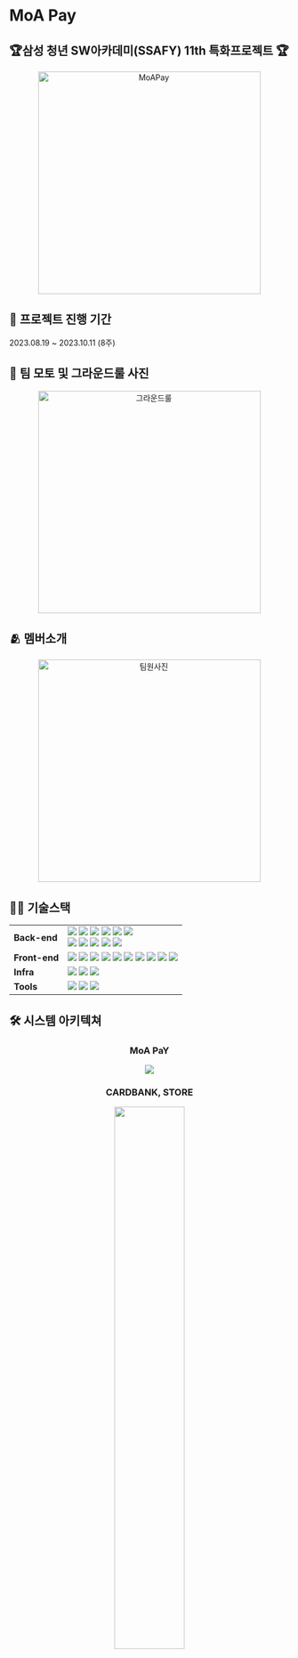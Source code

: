 # MoA Pay

## 🏆삼성 청년 SW아카데미(SSAFY) 11th 특화프로젝트 🏆

<div align="center">
  <img src="./image/MoAPay.png" alt="MoAPay" width="400">
</div>

## 📆 프로젝트 진행 기간

2023.08.19 ~ 2023.10.11 (8주)

## 🗿 팀 모토 및 그라운드룰 사진

<div align="center">
  <img src="./image/ground.jpg" alt="그라운드룰" width="400">
</div>

## 🫂 멤버소개

<div align="center">
  <img src="./image/member_photo.png" alt="팀원사진" width="400">
</div>

## 🤸‍♂️ 기술스택

<table>
    <tr>
        <td><b>Back-end</b></td>
        <td><img src="https://img.shields.io/badge/Java-17.0.8-007396?style=flat&logo=Java&logoColor=white"/>
<img src="https://img.shields.io/badge/Spring%20Boot-3.3.3-6DB33F?style=flat-square&logo=Spring%20Boot&logoColor=white"/>
<img src="https://img.shields.io/badge/Spring Cloud-2023.03-6DB33F?style=flat-square&logo=Spring&logoColor=white"/>
<img src="https://img.shields.io/badge/Spring Security-3.3.3-6DB33F?style=flat-square&logo=Spring Security&logoColor=white"/>
<img src="https://img.shields.io/badge/Spring Scheduler-3.3.3-6DB33F?style=flat-square&logo=Spring&logoColor=white"/>
<img src="https://img.shields.io/badge/Apache_Kafka-3.8.0-007396?style=flat-square&logo=apache-kafka&logoColor=white"/>

<br>
<img src="https://img.shields.io/badge/MySQL-8.0-4479A1?style=flat-square&logo=MySQL&logoColor=white"/>
<img src="https://img.shields.io/badge/Redis-7.4.1-blue?style=flat-square&logo=redis&logoColor=white"/>
<img src="https://img.shields.io/badge/JPA-59666C?style=flat-square&logo=Hibernate&logoColor=white"/>
<img src="https://img.shields.io/badge/Gradle-C71A36?style=flat-square&logo=Gradle&logoColor=white"/>
<img src="https://img.shields.io/badge/JWT-000000?style=flat-square&logo=JSON Web Tokens&logoColor=white"/>
<br>

</td>
    </tr>
    <tr>
    <td><b>Front-end</b></td>
    <td>
<img src="https://img.shields.io/badge/Npm-8.19.2-CB3837?style=flat-square&logo=Npm&logoColor=white"/>
<img src="https://img.shields.io/badge/Node-22.7.2-339933?style=flat-square&logo=Node.js&logoColor=white"/>
<img src="https://img.shields.io/badge/React-18.3.1-61DAFB?style=flat-square&logo=React&logoColor=white"/>
<img src="https://img.shields.io/badge/Zustand-4.5.5-764ABC?style=flat-square&logo=React&logoColor=white"/>
<img src="https://img.shields.io/badge/JSON-000000?style=flat-square&logo=json&logoColor=white"/>
<img src="https://img.shields.io/badge/Typescript-3178C6?style=flat-square&logo=Typescript&logoColor=white"/>
<img src="https://img.shields.io/badge/HTML5-E34F26?style=flat-square&logo=html5&logoColor=white"/>
<img src="https://img.shields.io/badge/CSS3-1572B6?style=flat-square&logo=css3&logoColor=white"/>
<img src="https://img.shields.io/badge/styled%20components-DB7093?style=flat-square&logo=styled-components&logoColor=white"/>
<img src="https://img.shields.io/badge/Stomp.js-1572B6?style=flat-square&logoColor=white"/>
    </td>
    </tr>
    <tr>
    <td><b>Infra</b></td>
    <td>
<img src="https://img.shields.io/badge/Docker-4479A1?style=flat-square&logo=Docker&logoColor=white"/>
<img src="https://img.shields.io/badge/NGINX-1.27.2(Ubuntu)-009639?style=flat-square&logo=NGINX&logoColor=white"/>
<img src="https://img.shields.io/badge/Jenkins-2.481.1-D24939?style=flat-square&logo=Jenkins&logoColor=white"/>
</td>
    <tr>
    <td><b>Tools</b></td>
    <td>
    <img src="https://img.shields.io/badge/Notion-333333?style=flat-square&logo=Notion&logoColor=white"/>
    <img src="https://img.shields.io/badge/GitLab-FCA121?style=flat-square&logo=GitLab&logoColor=white"/>
<img src="https://img.shields.io/badge/JIRA-0052CC?style=flat-square&logo=JIRA Software&logoColor=white"/>
    </td>
    </tr>
</table>

## 🛠️ 시스템 아키텍쳐

<div style="text-align:center">

### MoA PaY

<img src="./image/아키텍처1.png"/>

### CARDBANK, STORE

<img src="./image/아키텍처2.png"
style="width:50%"/>

</div>

## 💳 프로젝트 소개

### 🚩 서비스 한줄 소개

자동으로 실적을 채우고 최대의 혜택을 받을 수 있는 페이 서비스

<br/>

### 기획의도 및 배경

현대인들은 여러 장의 신용카드나 체크카드를 사용하지만, 각 카드가 제공하는 혜택을 매번 기억하기 어렵고, 이로 인해 혜택을 효율적으로 활용하지 못하는 경우가 많다.<br>
또한, 혜택을 받기 위한 실적이 얼마나 달성되었는지 직관적으로 파악하거나 채우는데에 어려운 점도 문제로 지적되고 있다.<br> 이러한 불편함을 해결하고자, 실적을 자동으로 채워 관리하고 그를 기반으로 혜택을 받을 수 있는 솔루션을 기획하게 되었다.

<br/>

### 문제제기

**[문제제기 1]**

카드마다 여러 혜택이 존재하는데 혜택의 존재를 알지 못해 사용하지 못하는 사람이 존재한다.

**[문제제기 2]**

카드마다 채워야하는 실적이 다르고 이를 전부 채우기 위해선<br> 오프라인에선 금액을 나눠 결제를 해야하고
온라인의 경우 나눠 결제도 불가능해 실적 채우는데 어려움이 존재한다.

<br/>
<br/>

### 솔루션 도출

사용자는 회원가입 시 결제 시 혜택 우선인지 결제 우선인지 선택하게된다.<br>
이를 기반으로 자동 추천 결제를 통해
실적 우선인 경우 채우지 못한 실적을 채우도록 카드를 선택해 분할 결제를 진행하고<br>
혜택 우선인 경우 결제의 카테고리를 분류해 해당 카테고리의 혜택을 가장 많이 제공하는 카드를 선택해 분할 결제를 진행한다.

<br/>
<br/>

### 서비스 목적

이 서비스의 목적은 사용자가 여러 신용카드나 체크카드를 효율적으로 관리할 수 있도록 돕는다.<br>
각 카드의 혜택을 최대한 활용하고, 실적 관리의 번거로움을 해결하여 사용자가 최적의 결제 방식을 선택할 수 있도록 지원한다.

<br/>
<br/>

### 기대효과

1. 효율적인 소비: 사용자는 카드 혜택을 효율적으로 활용하고, 실적을 자동으로 관리하여 불필요한 지출을 줄일 수 있습니다.
2. 편리한 카드 결제와 실적 관리: 복잡한 카드 실적 관리와 분할 결제를 자동화함으로써 결제 과정이 간편해지고, 사용자가 혜택을 놓치지 않고 활용할 수 있습니다.
3. 시간 절약: 실적 관리에 대한 걱정을 덜고, 자동화된 추천 시스템을 통해 사용자는 빠르고 효율적으로 결제할 수 있습니다.

<br/>
<br/>

## ✅ 기능 소개

### 로그인, 회원 가입

<table>    
    <tr align="center"> 
        <td><strong> 초기 화면 </strong></td>
        <td><strong> 회원 가입</strong></td>
    </tr>
    <tr align="center"> 
        <td> <img src="" height="450"> </td>
        <td> <img src="" height="450"> </td>
    </tr>
    <tr> 
        <td>
            1. 앱 실행 시 로그인이 안되어있을 경우 본인인증 진행 <br>
            2. 이름, 주민 번호, 통신사, 핸드폰 번호 입력 후 <br>
             수신받은 인증번호로 본인인증 진행<br>
            3. 계정이 있는 경우 간편비밀번호 로그인으로 <br> 계정이 없는 경우 회원가입으로 이동
        </td>
        <td>
            1. 이메일, 주소를 입력 후 회원가입 미입력해도 가입 가능
        </td>
    </tr>
    <tr align="center"> 
        <td><strong>간편 비밀번호</strong></td>
        <td><strong>지문 등록</strong></td>
    </tr>
    <tr align="center"> 
        <td> <img src="" height="450"> </td>
        <td> <img src="" height="450"> </td>
    </tr>
    <tr> 
        <td >
            1. 간편 비밀번호 등록<br>
            2. 재확인을 통해 오입력, 실수 방지<br>
            3. 보안성 강화를 위한 보안 키패드
        </td>
        <td>
            1. 보안성 강화를 위한 지문 등록<br>
            2. 건너뛰기를 통해 지문 인식 넘기기 가능 <br>
        </td>
    </tr>
</table>

### 카드 불러오기, 추천 타입

<table>    
    <tr align="center" > 
        <td><strong>카드 불러오기</strong></td>
        <td><strong>결제 우선 순위 설정</strong></td>
    </tr>
    <tr align="center"> 
        <td> <img src= "" height="450"> </td>
        <td> <img src= "" height="450"> </td>
    </tr>
    <tr> 
        <td>
            1. 카드사에 등록된 카드를 불러와 등록<br>
            2. 사용하지않을 카드는 삭제 가능
        </td>
        <td>
           1. 결제 시 실적을 우선으로 채울지<br>
           혜택을 최대한으로 받을지 선택
        </td>
</table>

### 메인화면

<table>    
    <tr align="center" > 
        <td><strong>메인 화면</strong></td>
    </tr>
    <tr align="center"> 
        <td> <img src= "" height="450"> </td>
    </tr>
    <tr> 
        <td>
            1. 카드 리스트를 슬라이드 시 <br>오프라인 결제가 가능한 바코드 생성
        </td>
</table>

### 분할결제

<table>
  <tr align="center">
    <td><strong>결제 준비 - 결세수단 결정</strong></td>
    <td><strong>결제 준비 - 결제인증</strong></td>
  </tr>
  <tr>
    <td><img src=""></td>
    <td><img src=""></td>
  </tr>
  <tr>
    <td>
     1. 가맹점 사이트에서 결제 QR을 <br>모아페이에서 인식<br>
     2. 결제 방식 중 분할 결제 클릭
    </td>
    <td>
      1. 결제를 위한 인증 과정 수행<br>방식 : 간단 비밀번호 or 생체인증
    </td> 
  </tr>
</table>
<table>    
    <tr align="center" > 
        <td><strong>결제 진행 및 결과</strong></td>
    </tr>
    <tr align="center">
        <td> <img src= "" height="450"> </td>
    </tr>
    <tr> 
        <td>
          1. 결제 인증 후 결제가 진행<br>
          2. 사용자는 결과창에서 어떤 카드가 결제에 사용되었고, <br>얼마의 혜택을 받고 얼마의 실적이 쌓였는지 확인 가능
        </td>
</table>

### 더치페이

<table>
  <tr align="center">
    <td><strong>결제 준비 - 결세수단 결정</strong></td>
    <td><strong>더치페이 준비</strong></td>
  </tr>
  <tr>
    <td><img src=""></td>
    <td><img src=""></td>
  </tr>
  <tr>
    <td>
     1. 가맹점 사이트에서 결제 QR을 <br>모아페이에서 인식<br>
     2. 결제 방식 중 더치페이 클릭
    </td>
    <td>
      1. 더치페이 참가 인원 설정<br>
      2. 더치페이 공유 링크를 참가자에게 공유<br>
      3. 더치페이 시작 클릭
    </td> 
  </tr>
</table>
<table>    
    <tr align="center" > 
        <td><strong>결제 진행 및 결과</strong></td>
    </tr>
    <tr align="center">
        <td> <img src= "" height="450"> </td>
    </tr>
    <tr> 
        <td>
          1. 결제 카드 선택 후 개인에게 할당된 금액 결제 진헹<br>
          2. 더치페이 현황 페이지를 통해 결제 진행사항을 확인 가능
        </td>
</table>

### 카드

<table>    
    <tr align="center" > 
        <td><strong>카드 세부 정보 조회</strong></td>
    </tr>
    <tr align="center">
        <td> <img src= "" height="450"> </td>
    </tr>
    <tr> 
        <td>
            1. 홈 화면에서 카드를 클릭 시 월마다 결제 내역 확인 가능
        </td>
</table>

### 통계

<table>    
    <tr align="center" > 
        <td><strong>월 별 소비 내역</strong></td>
        <td><strong>월 별 받은 혜택 내역</strong></td>
    </tr>
    <tr align="center">
        <td> <img src= "" height="450"> </td>
        <td> <img src= "" height="450"> </td>
    </tr>
    <tr> 
        <td>
          1. 월 별 소비한 내역을 카테고리별로 확인 가능<br>
        </td>
        <td>
            1. 월 별 받은 혜택을 카테고리별로 확인 가능<br>
        </td>
</table>
<table>    
    <tr align="center" > 
        <td><strong>통계</strong></td>
        <td><strong>소비 절감 챌린지</strong></td>
    </tr>
    <tr align="center">
        <td> <img src= "" height="450"> </td>
        <td> <img src= "" height="450"> </td>
    </tr>
    <tr> 
        <td>
          1. 같은 성별, 또래에 비해 저번 달에 얼마나 소비를 얼마나 덜/더 했는지 정보 제공<br>
          2. 1년 치 소비/혜택 그래프 제공
        </td>
        <td>
          1. 이번 달 목표 소비 금액 설정<br>
          2. 사용 금액 / 목표를 달성하기 위해 <br> 하루 사용가능한 금액 제공<br>
          3. 주차별 사용 금액과 하루 평균 사용 금액 정보 제공<br>
          4. 매일 사용 금액을 그래프로 제공 
        </td>
</table>

## ⚒️ 활용기술, 기술 설명

### 생체 정보 등록 및 인증

WebAuthn API를 활용해 진행<br>

**생체정보 등록**<br>
클라이언트에서 새로운 생체 정보를 등록하기 위한 요청을 보내고 서버로부터 등록에 필요한 옵션 데이터를 받아옵니다.<br>
받은 옵션 데이터를 바탕으로 navigator.credentials.create() API를 호출하여 실제 생체 정보 등록을 시작합니다.
<br>이 과정에서 사용자의 생체 정보를 기반으로 키 쌍이 생성되는데 생성된 생체 인증 데이터를 서버에 전송하여 등록을 완료합니다. <br>이때 서버는 사용자 인증 데이터를 검증하고, 성공 시 해당 정보를 저장하여 추후 인증에 사용할 수 있도록 합니다.

**생체 인증**<br>
클라이언트에서 생체 인증을 요청할 때, 서버로부터 인증 옵션 데이터를 받습니다.<br>받은 옵션 데이터를 바탕으로 navigator.credentials.get() API를 호출하여 사용자 생체 인증을 시작합니다.<br>이때 서버에서 제공한 옵션을 사용하여 사용자 정보를 검증합니다. <br>인증 결과 데이터를 서버로 전송하여 사용자 인증을 완료합니다. <br>서버는 이 데이터를 검증한 후, 성공적인 경우 안증 완료 처리합니다.

## 📕 산출물(ERD, 명세서, 파일구조)

### ERD

<div>
<img src= "./image/ERD_모아페이.png" height="300">

<img src= "./image/ERD_페이먼트.png" height="300">

<img src= "./image/ERD_멤버.png" height="300">

<img src= "./image/ERD_카드사.png" height="300">

<img src= "./image/ERD_가맹점.png" height="300">

<img src= "./image/전체ERD.png" height="450">
</div>

### 명세서

- **요구사항, 기능 명세서**

- **API 명세서**

## 💸 결과공유, 느낀점(모두작성)

**이예빈**

모아페이 프로젝트는 저에게 있어서 낯설었던 핀테크에 한발자국 다가갈 수 있는 경험이 되었습니다.<br>
또한 webAuthn, QRcode 등 활용해 기존에 구현해보지않았던 기능 개발을 담당하여 배워가는게 많았던 프로젝트였습니다.<br>
허나 통합 페이 플랫폼으로 다양한 기능을 유저에게 제공하고싶다는 마음이 컸기에
수면시간을 줄이면서 진행해 <br>원하던 기능은 대부분 구현했지만 시간이 많이 제한되어있어 원했던 만큼의 퀄리티는 나오지 못한 것이 아쉬웠습니다.

**최현석**

**주수아**

**정유진**

**김성은**

**이대현**

## 🎬 UCC링크

[MoA Pay Ucc](https://youtu.be/GBB3lD6g-10?feature=shared)

